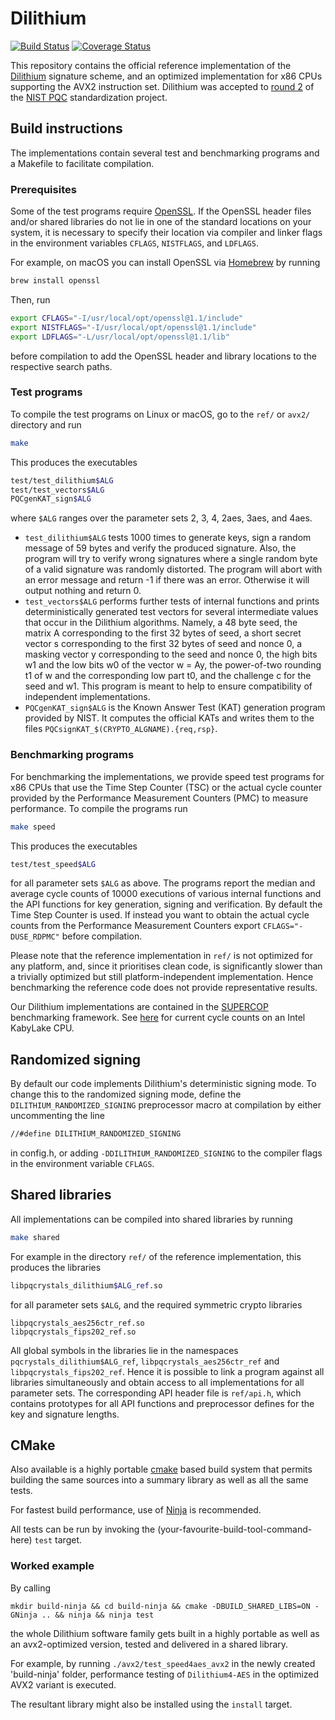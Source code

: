 # Dilithium

[![Build Status](https://travis-ci.org/pq-crystals/dilithium.svg?branch=master)](https://travis-ci.org/pq-crystals/dilithium) [![Coverage Status](https://coveralls.io/repos/github/pq-crystals/dilithium/badge.svg?branch=master)](https://coveralls.io/github/pq-crystals/dilithium?branch=master)

This repository contains the official reference implementation of the [Dilithium](https://www.pq-crystals.org/dilithium/) signature scheme, and an optimized implementation for x86 CPUs supporting the AVX2 instruction set. Dilithium was accepted to [round 2](https://csrc.nist.gov/Projects/post-quantum-cryptography/round-2-submissions) of the [NIST PQC](https://csrc.nist.gov/projects/post-quantum-cryptography) standardization project.

## Build instructions

The implementations contain several test and benchmarking programs and a Makefile to facilitate compilation.

### Prerequisites

Some of the test programs require [OpenSSL](https://openssl.org). If the OpenSSL header files and/or shared libraries do not lie in one of the standard locations on your system, it is necessary to specify their location via compiler and linker flags in the environment variables `CFLAGS`, `NISTFLAGS`, and `LDFLAGS`.

For example, on macOS you can install OpenSSL via [Homebrew](https://brew.sh) by running
```sh
brew install openssl
```
Then, run
```sh
export CFLAGS="-I/usr/local/opt/openssl@1.1/include"
export NISTFLAGS="-I/usr/local/opt/openssl@1.1/include"
export LDFLAGS="-L/usr/local/opt/openssl@1.1/lib"
```
before compilation to add the OpenSSL header and library locations to the respective search paths.

### Test programs

To compile the test programs on Linux or macOS, go to the `ref/` or `avx2/` directory and run
```sh
make
```
This produces the executables
```sh
test/test_dilithium$ALG
test/test_vectors$ALG
PQCgenKAT_sign$ALG
```
where `$ALG` ranges over the parameter sets 2, 3, 4, 2aes, 3aes, and 4aes.

* `test_dilithium$ALG` tests 1000 times to generate keys, sign a random message of 59 bytes and verify the produced signature. Also, the program will try to verify wrong signatures where a single random byte of a valid signature was randomly distorted. The program will abort with an error message and return -1 if there was an error. Otherwise it will output nothing and return 0.
* `test_vectors$ALG` performs further tests of internal functions and prints deterministically generated test vectors for several intermediate values that occur in the Dilithium algorithms. Namely, a 48 byte seed, the matrix A corresponding to the first 32 bytes of seed, a short secret vector s corresponding to the first 32 bytes of seed and nonce 0, a masking vector y corresponding to the seed and nonce 0, the high bits w1 and the low bits w0 of the vector w = Ay, the power-of-two rounding t1 of w and the corresponding low part t0, and the challenge c for the seed and w1. This program is meant to help to ensure compatibility of independent implementations.
* `PQCgenKAT_sign$ALG` is the Known Answer Test (KAT) generation program provided by NIST. It computes the official KATs and writes them to the files `PQCsignKAT_$(CRYPTO_ALGNAME).{req,rsp}`.

### Benchmarking programs

For benchmarking the implementations, we provide speed test programs for x86 CPUs that use the Time Step Counter (TSC) or the actual cycle counter provided by the Performance Measurement Counters (PMC) to measure performance. To compile the programs run
```sh
make speed
```
This produces the executables
```sh
test/test_speed$ALG
```
for all parameter sets `$ALG` as above. The programs report the median and average cycle counts of 10000 executions of various internal functions and the API functions for key generation, signing and verification. By default the Time Step Counter is used. If instead you want to obtain the actual cycle counts from the Performance Measurement Counters export `CFLAGS="-DUSE_RDPMC"` before compilation.

Please note that the reference implementation in `ref/` is not optimized for any platform, and, since it prioritises clean code, is significantly slower than a trivially optimized but still platform-independent implementation. Hence benchmarking the reference code does not provide representative results.

Our Dilithium implementations are contained in the [SUPERCOP](https://bench.cr.yp.to) benchmarking framework. See [here](http://bench.cr.yp.to/results-sign.html#amd64-kizomba) for current cycle counts on an Intel KabyLake CPU.

## Randomized signing

By default our code implements Dilithium's deterministic signing mode. To change this to the randomized signing mode, define the `DILITHIUM_RANDOMIZED_SIGNING` preprocessor macro at compilation by either uncommenting the line
```sh
//#define DILITHIUM_RANDOMIZED_SIGNING
```
in config.h, or adding `-DDILITHIUM_RANDOMIZED_SIGNING` to the compiler flags in the environment variable `CFLAGS`.

## Shared libraries

All implementations can be compiled into shared libraries by running
```sh
make shared
```
For example in the directory `ref/` of the reference implementation, this produces the libraries
```sh
libpqcrystals_dilithium$ALG_ref.so
```
for all parameter sets `$ALG`, and the required symmetric crypto libraries
```
libpqcrystals_aes256ctr_ref.so
libpqcrystals_fips202_ref.so
```
All global symbols in the libraries lie in the namespaces `pqcrystals_dilithium$ALG_ref`, `libpqcrystals_aes256ctr_ref` and `libpqcrystals_fips202_ref`. Hence it is possible to link a program against all libraries simultaneously and obtain access to all implementations for all parameter sets. The corresponding API header file is `ref/api.h`, which contains prototypes for all API functions and preprocessor defines for the key and signature lengths.

## CMake

Also available is a highly portable [cmake](https://cmake.org) based build system that permits building the same sources into a summary library as well as all the same tests.

For fastest build performance, use of [Ninja](https://ninja-build.org) is recommended.

All tests can be run by invoking the (your-favourite-build-tool-command-here) `test` target.

### Worked example

By calling 
```
mkdir build-ninja && cd build-ninja && cmake -DBUILD_SHARED_LIBS=ON -GNinja .. && ninja && ninja test
```

the whole Dilithium software family gets built in a highly portable as well as an avx2-optimized version, tested and delivered in a shared library.

For example, by running `./avx2/test_speed4aes_avx2` in the newly created 'build-ninja' folder, performance testing of `Dilithium4-AES` in the optimized AVX2 variant is executed.

The resultant library might also be installed using the `install` target.
